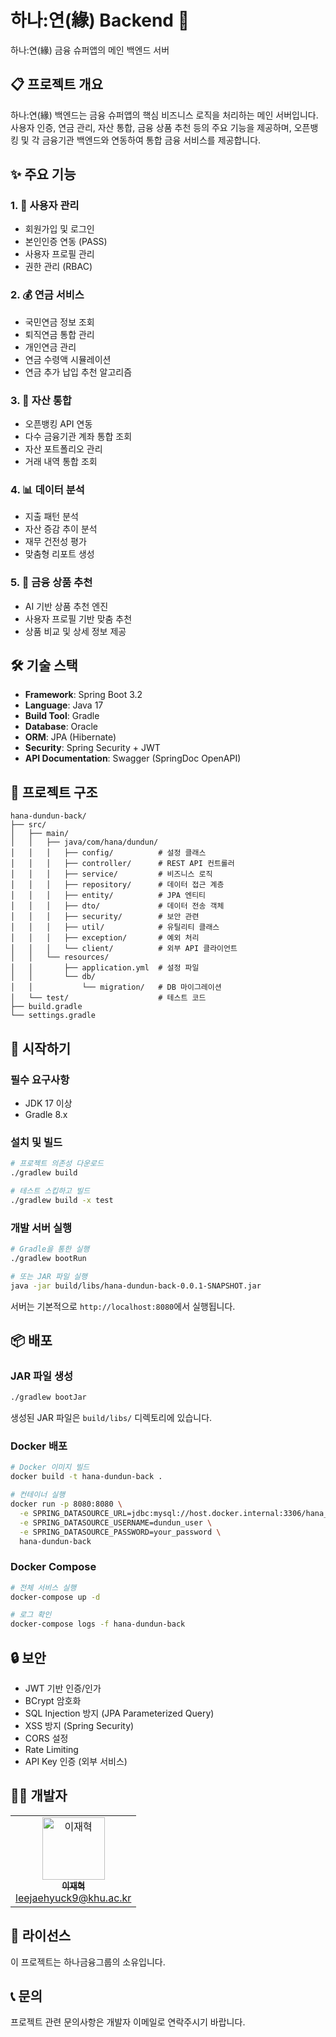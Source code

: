 # 하나:연(緣) Backend 🚀

하나:연(緣) 금융 슈퍼앱의 메인 백엔드 서버

## 📋 프로젝트 개요

하나:연(緣) 백엔드는 금융 슈퍼앱의 핵심 비즈니스 로직을 처리하는 메인 서버입니다. 사용자 인증, 연금 관리, 자산 통합, 금융 상품 추천 등의 주요 기능을 제공하며, 오픈뱅킹 및 각 금융기관 백엔드와 연동하여 통합 금융 서비스를 제공합니다.

## ✨ 주요 기능

### 1. 👤 사용자 관리

- 회원가입 및 로그인
- 본인인증 연동 (PASS)
- 사용자 프로필 관리
- 권한 관리 (RBAC)

### 2. 💰 연금 서비스

- 국민연금 정보 조회
- 퇴직연금 통합 관리
- 개인연금 관리
- 연금 수령액 시뮬레이션
- 연금 추가 납입 추천 알고리즘

### 3. 🏦 자산 통합

- 오픈뱅킹 API 연동
- 다수 금융기관 계좌 통합 조회
- 자산 포트폴리오 관리
- 거래 내역 통합 조회

### 4. 📊 데이터 분석

- 지출 패턴 분석
- 자산 증감 추이 분석
- 재무 건전성 평가
- 맞춤형 리포트 생성

### 5. 🎯 금융 상품 추천

- AI 기반 상품 추천 엔진
- 사용자 프로필 기반 맞춤 추천
- 상품 비교 및 상세 정보 제공

## 🛠️ 기술 스택

- **Framework**: Spring Boot 3.2
- **Language**: Java 17
- **Build Tool**: Gradle
- **Database**: Oracle
- **ORM**: JPA (Hibernate)
- **Security**: Spring Security + JWT
- **API Documentation**: Swagger (SpringDoc OpenAPI)

## 📁 프로젝트 구조

```
hana-dundun-back/
├── src/
│   ├── main/
│   │   ├── java/com/hana/dundun/
│   │   │   ├── config/          # 설정 클래스
│   │   │   ├── controller/      # REST API 컨트롤러
│   │   │   ├── service/         # 비즈니스 로직
│   │   │   ├── repository/      # 데이터 접근 계층
│   │   │   ├── entity/          # JPA 엔티티
│   │   │   ├── dto/             # 데이터 전송 객체
│   │   │   ├── security/        # 보안 관련
│   │   │   ├── util/            # 유틸리티 클래스
│   │   │   ├── exception/       # 예외 처리
│   │   │   └── client/          # 외부 API 클라이언트
│   │   └── resources/
│   │       ├── application.yml  # 설정 파일
│   │       └── db/
│   │           └── migration/   # DB 마이그레이션
│   └── test/                    # 테스트 코드
├── build.gradle
└── settings.gradle
```

## 🚀 시작하기

### 필수 요구사항

- JDK 17 이상
- Gradle 8.x

### 설치 및 빌드

```bash
# 프로젝트 의존성 다운로드
./gradlew build

# 테스트 스킵하고 빌드
./gradlew build -x test
```

### 개발 서버 실행

```bash
# Gradle을 통한 실행
./gradlew bootRun

# 또는 JAR 파일 실행
java -jar build/libs/hana-dundun-back-0.0.1-SNAPSHOT.jar
```

서버는 기본적으로 `http://localhost:8080`에서 실행됩니다.

## 📦 배포

### JAR 파일 생성

```bash
./gradlew bootJar
```

생성된 JAR 파일은 `build/libs/` 디렉토리에 있습니다.

### Docker 배포

```bash
# Docker 이미지 빌드
docker build -t hana-dundun-back .

# 컨테이너 실행
docker run -p 8080:8080 \
  -e SPRING_DATASOURCE_URL=jdbc:mysql://host.docker.internal:3306/hana_dundun \
  -e SPRING_DATASOURCE_USERNAME=dundun_user \
  -e SPRING_DATASOURCE_PASSWORD=your_password \
  hana-dundun-back
```

### Docker Compose

```bash
# 전체 서비스 실행
docker-compose up -d

# 로그 확인
docker-compose logs -f hana-dundun-back
```

## 🔒 보안

- JWT 기반 인증/인가
- BCrypt 암호화
- SQL Injection 방지 (JPA Parameterized Query)
- XSS 방지 (Spring Security)
- CORS 설정
- Rate Limiting
- API Key 인증 (외부 서비스)

## 👨‍💻 개발자

<div align="center">
  <table>
    <tr>
      <td align="center">
        <a href="https://github.com/HYEOK9">
          <img src="https://github.com/HYEOK9.png" width="100px;" alt="이재혁"/>
          <br />
          <sub><b>이재혁</b></sub>
        </a>
        <br />
        <a href="mailto:leejaehyuck9@khu.ac.kr">leejaehyuck9@khu.ac.kr</a>
      </td>
    </tr>
  </table>
</div>

## 📄 라이선스

이 프로젝트는 하나금융그룹의 소유입니다.

## 📞 문의

프로젝트 관련 문의사항은 개발자 이메일로 연락주시기 바랍니다.
